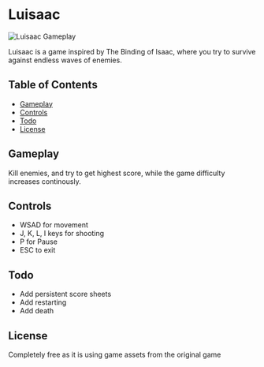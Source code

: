 # Luisaac

![Luisaac Gameplay](luisaac.gif)

Luisaac is a game inspired by The Binding of Isaac, where you try to survive against endless waves of enemies.

## Table of Contents
- [Gameplay](#gameplay)
- [Controls](#controls)
- [Todo](#Todo)
- [License](#license)

## Gameplay

Kill enemies, and try to get highest score,
while the game difficulty increases continously.

## Controls
- WSAD for movement
- J, K, L, I keys for shooting
- P for Pause
- ESC to exit

## Todo

- Add persistent score sheets
- Add restarting
- Add death

## License

Completely free as it is using game assets from the original game
